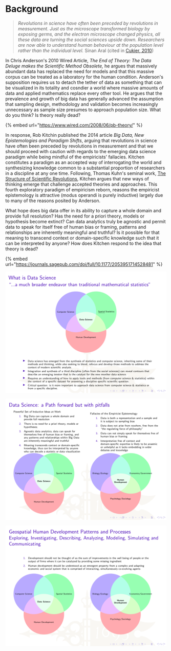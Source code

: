 # Background

> _Revolutions in science have often been preceded by revolutions in measurement.  Just as the microscope transformed biology by exposing germs, and the electron microscope changed physics, all these data are turning the social sciences upside down.  Researchers are now able to understand human behaviour at the population level rather than the individual level._  Sinan Aral \(cited in [Cukier, 2010](https://www.economist.com/special-report/2010/02/27/data-data-everywhere)\)

In Chris Anderson's 2010 Wired Article, _The End of Theory: The Data Deluge makes the Scientific Method Obsolete,_ he argues that massively abundant data has replaced the need for models and that this massive corpus can be treated as a laboratory for the human condition.  Anderson's supposition requires us to detach the tether of data as something that can be visualized in its totality and cosndier a world where massive amounts of data and applied mathematics replace every other tool.  He argues that the prevalence and growth of big data has generally advanced the assumption that sampling design, methodology and validation becomes increasingly unnecessary as sample size presumes to approach population size.  What do you think?  Is theory really dead?

{% embed url="https://www.wired.com/2008/06/pb-theory/" %}

In response, Rob Kitchin published the 2014 article _Big Data, New Epistemologies and Paradigm Shifts_, arguing that revolutions in science have often been preceded by revolutions in measurement and that we should proceed with caution with regards to the emerging data science paradigm while being mindful of the empiricists' fallacies.  Kitchen constitutes a paradigm as an accepted way of interrogating the world and synthesizing knowledge common to a substantial proportion of researchers in a discipline at any one time. Following, Thomas Kuhn's seminal work, [The Structure of Scientific Revolutions](https://wm-primo.hosted.exlibrisgroup.com/primo-explore/search?institution=01COWM_WM&vid=01COWM_WM_NEWUI&query=any,contains,Thomas%20Kuhn%20the%20structure%20of%20scientific%20revolutions&tab=default_tab&search_scope=EVERYTHING&displayMode=full&dum=true&mode=basic&bulkSize=30&highlight=true&displayField=all&allsearch=Search&lang=en_US), Kitchen argues that new ways of thinking emerge that challenge accepted theories and approaches.  This fourth exploratory paradigm of empiricism reborn, reasons the empiricist epistemology is attractive \(modus operandi is purely inductive\) largely due to many of the reasons posited by Anderson.

What hope does big data offer in its ability to capture a whole domain and provide full resolution?  Has the need for a priori theory, models or hypothesis become extinct?  Can data analytics truly be agnostic and permit data to speak for itself free of human bias or framing, patterns and relationships are inherently meaningful and truthful?  Is it possible for that meaning to transcend context or domain-specific knowledge such that it can be interpreted by anyone?  How does Kitchen respond to the idea that theory is dead?

{% embed url="https://journals.sagepub.com/doi/full/10.1177/2053951714528481" %}



![](../.gitbook/assets/screen-shot-2019-10-23-at-8.49.54-pm.png)



![](../.gitbook/assets/screen-shot-2019-10-23-at-8.51.05-pm.png)



![](../.gitbook/assets/screen-shot-2019-10-23-at-8.50.33-pm.png)

